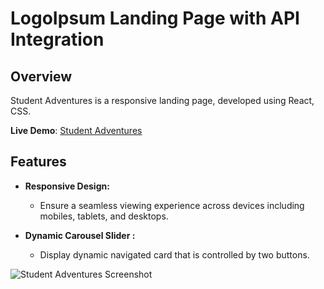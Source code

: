 # LogoIpsum Landing Page with API Integration

## Overview

Student Adventures is a responsive landing page, developed using React, CSS.

**Live Demo**: [Student Adventures](https://student-adventures.vercel.app/)

## Features

- **Responsive Design:**

  - Ensure a seamless viewing experience across devices including mobiles, tablets, and desktops.

- **Dynamic Carousel Slider :**

  - Display dynamic navigated card that is controlled by two buttons.

![Student Adventures Screenshot](https://i.ibb.co/gtfrgKR/screencapture-localhost-5173-2023-11-24-22-00-52.png)
